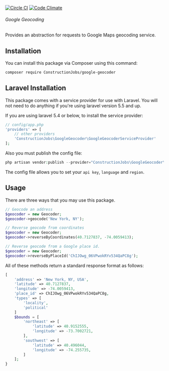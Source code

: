 [![Circle CI](https://circleci.com/gh/ConstructionJobs/google-geocoder.svg?style=shield)](https://circleci.com/gh/ConstructionJobs/google-geocoder)
[![Code Climate](https://codeclimate.com/github/ConstructionJobs/google-geocoder/badges/gpa.svg)](https://codeclimate.com/github/ConstructionJobs/google-geocoder)

###### Google Geocoding
Provides an abstraction for requests to Google Maps geocoding service.

## Installation
You can install this package via Composer using this command:

```bash
composer require ConstructionJobs/google-geocoder
```

## Laravel Installation
This package comes with a service provider for use with Laravel.
You will not need to do anything if you're using laravel version 5.5 and up.

If you are using laravel 5.4 or below, to install the service provider:

```php
// config/app.php
'providers' => [
    // other providers
    'ConstructionJobs\GoogleGeocoder\GoogleGeocoderServiceProvider'
];
```

Also you must publish the config file:

```php
php artisan vendor:publish --provider="ConstructionJobs\GoogleGeocoder\GoogleGeocoderServiceProvider"
```

The config file allows you to set your `api key`, `language` and `region`.

## Usage

There are three ways that you may use this package.

```php
// Geocode an address
$geocoder = new Geocoder;
$geocoder->geocode('New York, NY');

// Reverse geocode from coordinates
$geocoder = new Geocoder;
$geocoder->reverseByCoordinates(40.7127837, -74.0059413);

// Reverse geocode from a Google place id.
$geocoder = new Geocoder;
$geocoder->reverseByPlaceId('ChIJOwg_06VPwokRYv534QaPC8g');
```

All of these methods return a standard response format as follows:

```php
[
    'address' => 'New York, NY, USA',
    'latitude' => 40.7127837,
    'longitude' => -74.0059413,
    'place_id' => ChIJOwg_06VPwokRYv534QaPC8g,
    'types' => [
        'locality',
        'political'
    ]
    $bounds = [
        'northeast' => [
            'latitude' => 40.9152555,
            'longitude' => -73.7002721,
        ],
        'southwest' => [
            'latitude' => 40.496044,
            'longitude' => -74.255735,
        ]
    ];
}
```
